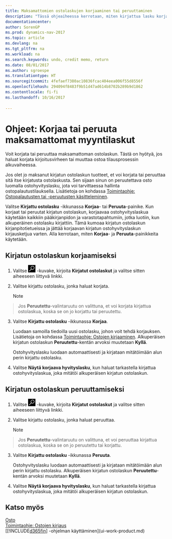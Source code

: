 ```yaml
---
title: Maksamattomien ostolaskujen korjaaminen tai peruuttaminen
description: "Tässä ohjeaiheessa kerrotaan, miten kirjattua lasku korjataan, peruutetaan tai kumotaan ja miten ostohyvityslasku luodaan automaattisesti."
documentationcenter: 
author: SorenGP
ms.prod: dynamics-nav-2017
ms.topic: article
ms.devlang: na
ms.tgt_pltfrm: na
ms.workload: na
ms.search.keywords: undo, credit memo, return
ms.date: 08/01/2017
ms.author: sgroespe
ms.translationtype: HT
ms.sourcegitcommit: 4fefaef7380ac10836fcac404eea006f55d8556f
ms.openlocfilehash: 294094f8483f9b51d47ad614b8702b289b9d1862
ms.contentlocale: fi-fi
ms.lasthandoff: 10/16/2017

---
```

# <a name="how-to-correct-or-cancel-unpaid-purchase-invoices"></a>Ohjeet: Korjaa tai peruuta maksamattomat myyntilaskut
Voit korjata tai peruuttaa maksamattoman ostolaskun. Tästä on hyötyä, jos haluat korjata kirjoitusvirheen tai muuttaa ostoa tilausprosessin alkuvaiheessa.

Jos olet jo maksanut kirjatun ostolaskun tuotteet, et voi korjata tai peruuttaa sitä itse kirjatusta ostolaskusta. Sen sijaan sinun on peruutettava osto luomalla ostohyvityslasku, jota voi tarvittaessa hallinta ostopalautustilauksella. Lisätietoja on kohdassa [Toimintaohje: Ostopalautusten tai -peruutusten käsitteleminen](purchasing-how-process-purchase-returns-cancellations.md).

Valitse **Kirjattu ostolasku** -ikkunassa **Korjaa**- tai **Peruuta**-painike. Kun korjaat tai peruutat kirjatun ostolaskun, korjaavaa ostohyvityslaskua käytetään kaikkiin pääkirjanpidon ja varastotapahtumiin, jotka luotiin, kun alkuperäinen ostolasku kirjattiin. Tämä kumoaa kirjatun ostolaskun kirjanpitotietueissa ja jättää korjaavan kirjatun ostohyvityslaskun kirjausketjua varten. Alla kerrotaan, miten **Korjaa**- ja **Peruuta**-painikkeita käytetään.

## <a name="to-correct-a-posted-purchase-invoice"></a>Kirjatun ostolaskun korjaamiseksi
1. Valitse ![Etsi sivu tai raportti](media/ui-search/search_small.png "Etsi sivu tai raportti -kuvake") -kuvake, kirjoita **Kirjatut ostolaskut** ja valitse sitten aiheeseen liittyvä linkki.  
2. Valitse kirjattu ostolasku, jonka haluat korjata.  

    > [!NOTE]  
>   Jos **Peruutettu**-valintaruutu on valittuna, et voi korjata kirjattua ostolaskua, koska se on jo korjattu tai peruutettu.
3. Valitse **Kirjattu ostolasku** -ikkunassa **Korjaa**.

    Luodaan samoilla tiedoilla uusi ostolasku, johon voit tehdä korjauksen. Lisätietoja on kohdassa [Toimintaohje: Ostojen kirjaaminen](purchasing-how-record-purchases.md). Alkuperäisen kirjatun ostolaskun **Peruutettu**-kentän arvoksi muutetaan **Kyllä**.

    Ostohyvityslasku luodaan automaattisesti ja kirjataan mitätöimään alun perin kirjattu ostolasku.
4. Valitse **Näytä korjaava hyvityslasku**, kun haluat tarkastella kirjattua ostohyvityslaskua, joka mitätöi alkuperäisen kirjatun ostolaskun.

## <a name="to-cancel-a-posted-purchase-invoice"></a>Kirjatun ostolaskun peruuttamiseksi
1. Valitse ![Etsi sivu tai raportti](media/ui-search/search_small.png "Etsi sivu tai raportti -kuvake") -kuvake, kirjoita **Kirjatut ostolaskut** ja valitse sitten aiheeseen liittyvä linkki.  
2. Valitse kirjattu ostolasku, jonka haluat peruuttaa.

    > [!NOTE]  
>   Jos **Peruutettu**-valintaruutu on valittuna, et voi peruuttaa kirjattua ostolaskua, koska se on jo peruutettu tai korjattu.
3. Valitse **Kirjattu ostolasku** -ikkunassa **Peruuta**.

    Ostohyvityslasku luodaan automaattisesti ja kirjataan mitätöimään alun perin kirjattu ostolasku. Alkuperäisen kirjatun ostolaskun **Peruutettu**-kentän arvoksi muutetaan **Kyllä**.
4. Valitse **Näytä korjaava hyvityslasku**, kun haluat tarkastella kirjattua ostohyvityslaskua, joka mitätöi alkuperäisen kirjatun ostolaskun.

## <a name="see-also"></a>Katso myös
[Osto](purchasing-manage-purchasing.md)  
[Toimintaohje: Ostojen kirjaus](purchasing-how-record-purchases.md)  
[[!INCLUDE[d365fin](includes/d365fin_md.md)] -ohjelman käyttäminen](ui-work-product.md)

